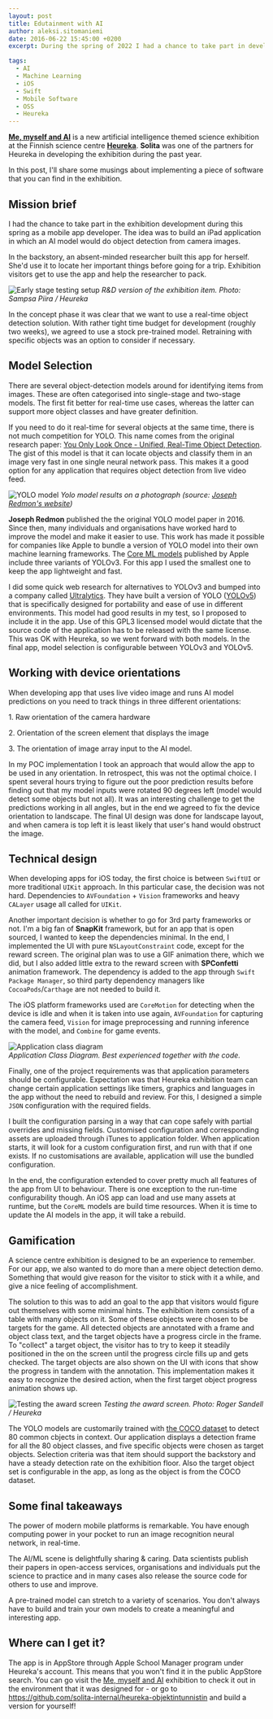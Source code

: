 ```yaml
---
layout: post
title: Edutainment with AI
author: aleksi.sitomaniemi
date: 2016-06-22 15:45:00 +0200
excerpt: During the spring of 2022 I had a chance to take part in development of an exhibition item for Heureka, the Finnish science centre. The key idea was to use an image recognition AI model and build a small iOS game application around it. In this post, I will share some notes about the process and details of implementing this app.

tags:
  - AI
  - Machine Learning
  - iOS
  - Swift
  - Mobile Software
  - OSS
  - Heureka
---
```


**[Me, myself and AI](https://www.heureka.fi/nayttely/tekoaly/)** is a new artificial intelligence themed science exhibition at the Finnish science centre **[Heureka](https://www.heureka.fi/)**. **Solita** was one of the partners for Heureka in developing the exhibition during the past year.

In this post, I'll share some musings about implementing a piece of software that you can find in the exhibition.

## Mission brief

I had the chance to take part in the exhibition development during this spring as a mobile app developer. The idea was to build an iPad application in which an AI model would do object detection from camera images.

In the backstory, an absent-minded researcher built this app for herself. She'd use it to locate her important things before going for a trip. Exhibition visitors get to use the app and help the researcher to pack.

![Early stage testing setup](/img/edutainment-with-ai/early-stage-testing-environment.png)
_R&D version of the exhibition item. Photo: Sampsa Piira / Heureka_

In the concept phase it was clear that we want to use a real-time object detection solution. With rather tight time budget for development (roughly two weeks), we agreed to use a stock pre-trained model. Retraining with specific objects was an option to consider if necessary.

## Model Selection

There are several object-detection models around for identifying items from images. These are often categorised into single-stage and two-stage models. The first fit better for real-time use cases, whereas the latter can support more object classes and have greater definition.

If you need to do it real-time for several objects at the same time, there is not much competition for YOLO. This name comes from the original research paper: [You Only Look Once - Unified, Real-Time Object Detection](https://arxiv.org/pdf/1506.02640v5.pdf). The gist of this model is that it can locate objects and classify them in an image very fast in one single neural network pass. This makes it a good option for any application that requires object detection from live video feed.

![YOLO model](https://pjreddie.com/media/image/Screen_Shot_2018-03-24_at_10.48.42_PM.png)
_Yolo model results on a photograph (source: [Joseph Redmon's website](https://pjreddie.com/darknet/yolo/))_

**Joseph Redmon** published the the original YOLO model paper in 2016\. Since then, many individuals and organisations have worked hard to improve the model and make it easier to use. This work has made it possible for companies like Apple to bundle a version of YOLO model into their own machine learning frameworks. The [Core ML models](https://developer.apple.com/machine-learning/models/) published by Apple include three variants of YOLOv3. For this app I used the smallest one to keep the app lightweight and fast.

I did some quick web research for alternatives to YOLOv3 and bumped into a company called [Ultralytics](https://ultralytics.com/). They have built a version of YOLO ([YOLOv5](https://github.com/ultralytics/yolov5)) that is specifically designed for portability and ease of use in different environments. This model had good results in my test, so I proposed to include it in the app. Use of this GPL3 licensed model would dictate that the source code of the application has to be released with the same license. This was OK with Heureka, so we went forward with both models. In the final app, model selection is configurable between YOLOv3 and YOLOv5.

## Working with device orientations

When developing app that uses live video image and runs AI model predictions on you need to track things in three different orientations:

1\. Raw orientation of the camera hardware

2\. Orientation of the screen element that displays the image

3\. The orientation of image array input to the AI model.

In my POC implementation I took an approach that would allow the app to be used in any orientation. In retrospect, this was not the optimal choice. I spent several hours trying to figure out the poor prediction results before finding out that my model inputs were rotated 90 degrees left (model would detect some objects but not all). It was an interesting challenge to get the predictions working in all angles, but in the end we agreed to fix the device orientation to landscape. The final UI design was done for landscape layout, and when camera is top left it is least likely that user's hand would obstruct the image.

## Technical design

When developing apps for iOS today, the first choice is between `SwiftUI` or more traditional `UIKit` approach. In this particular case, the decision was not hard. Dependencies to `AVFoundation` + `Vision` frameworks and heavy `CALayer` usage all called for `UIKit`.

Another important decision is whether to go for 3rd party frameworks or not. I'm a big fan of **SnapKit** framework, but for an app that is open sourced, I wanted to keep the dependencies minimal. In the end, I implemented the UI with pure `NSLayoutConstraint` code, except for the reward screen. The original plan was to use a GIF animation there, which we did, but I also added little extra to the reward screen with **SPConfetti** animation framework. The dependency is added to the app through `Swift Package Manager`, so third party dependency managers like `CocoaPods`/`Carthage` are not needed to build it.

The iOS platform frameworks used are `CoreMotion` for detecting when the device is idle and when it is taken into use again, `AVFoundation` for capturing the camera feed, `Vision` for image preprocessing and running inference with the model, and `Combine` for game events.

![Application class diagram](/img/edutainment-with-ai/application-class-diagram.png)
<br/>_Application Class Diagram. Best experienced together with the code._

Finally, one of the project requirements was that application parameters should be configurable. Expectation was that Heureka exhibition team can change certain application settings like timers, graphics and languages in the app without the need to rebuild and review. For this, I designed a simple `JSON` configuration with the required fields.

I built the configuration parsing in a way that can cope safely with partial overrides and missing fields. Customised configuration and corresponding assets are uploaded through iTunes to application folder. When application starts, it will look for a custom configuration first, and run with that if one exists. If no customisations are available, application will use the bundled configuration.

In the end, the configuration extended to cover pretty much all features of the app from UI to behaviour. There is one exception to the run-time configurability though. An iOS app can load and use many assets at runtime, but the `CoreML` models are build time resources. When it is time to update the AI models in the app, it will take a rebuild.

## Gamification

A science centre exhibition is designed to be an experience to remember. For our app, we also wanted to do more than a mere object detection demo. Something that would give reason for the visitor to stick with it a while, and give a nice feeling of accomplishment.

The solution to this was to add an goal to the app that visitors would figure out themselves with some minimal hints. The exhibition item consists of a table with many objects on it. Some of these objects were chosen to be targets for the game. All detected objects are annotated with a frame and object class text, and the target objects have a progress circle in the frame. To "collect" a target object, the visitor has to try to keep it steadily positioned in the on the screen until the progress circle fills up and gets checked. The target objects are also shown on the UI with icons that show the progress in tandem with the annotation. This implementation makes it easy to recognize the desired action, when the first target object progress animation shows up.

![Testing the award screen](/img/edutainment-with-ai/testing-the-reward-screen.png)
_Testing the award screen. Photo: Roger Sandell / Heureka_

The YOLO models are customarily trained with [the COCO dataset](https://cocodataset.org/#home) to detect 80 common cbjects in context. Our application displays a detection frame for all the 80 object classes, and five specific objects were chosen as target objects. Selection criteria was that item should support the backstory and have a steady detection rate on the exhibition floor. Also the target object set is configurable in the app, as long as the object is from the COCO dataset.

## Some final takeaways

The power of modern mobile platforms is remarkable. You have enough computing power in your pocket to run an image recognition neural network, in real-time.

The AI/ML scene is delightfully sharing & caring. Data scientists publish their papers in open-access services, organisations and individuals put the science to practice and in many cases also release the source code for others to use and improve.

A pre-trained model can stretch to a variety of scenarios. You don't always have to build and train your own models to create a meaningful and interesting app.

## Where can I get it?

The app is in AppStore through Apple School Manager program under Heureka's account. This means that you won't find it in the public AppStore search. You can go visit the [Me, myself and AI](https://www.heureka.fi/nayttely/tekoaly/) exhibition to check it out in the environment that it was designed for - or go to https://github.com/solita-internal/heureka-objektintunnistin and build a version for yourself!
